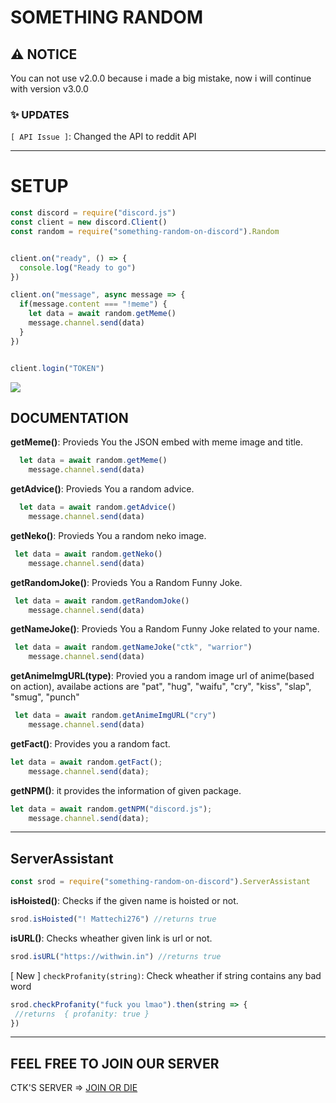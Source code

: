 # SOMETHING RANDOM


## ⚠ NOTICE 
You can not use v2.0.0 because i made a big mistake, now i will continue with version v3.0.0

### ✨ UPDATES 
`[ API Issue ]`: Changed the API to reddit API
___
    
  
# SETUP
```js
const discord = require("discord.js")
const client = new discord.Client()
const random = require("something-random-on-discord").Random


client.on("ready", () => {
  console.log("Ready to go")
})

client.on("message", async message => {
  if(message.content === "!meme") {
    let data = await random.getMeme()
    message.channel.send(data)
  }
})


client.login("TOKEN")

```
![](https://cdn.discordapp.com/attachments/636154061724450826/735083464994455593/unknown.png)


## DOCUMENTATION

**getMeme()**: Provieds You the JSON embed with meme image and title.
```js
  let data = await random.getMeme()
    message.channel.send(data)
```

**getAdvice()**: Provieds You a random advice.
```js
  let data = await random.getAdvice()
    message.channel.send(data)
```

**getNeko()**: Provieds You a random neko image.
```js
 let data = await random.getNeko()
    message.channel.send(data)
```

**getRandomJoke()**: Provieds You a Random Funny Joke.
```js
 let data = await random.getRandomJoke()
    message.channel.send(data)
```

**getNameJoke()**: Provieds You a Random Funny Joke related to your name.
```js
 let data = await random.getNameJoke("ctk", "warrior")
    message.channel.send(data)
```

**getAnimeImgURL(type)**: Provied you a random image url of anime(based on action), availabe actions are "pat", "hug", "waifu", "cry", "kiss", "slap", "smug", "punch"
```js
 let data = await random.getAnimeImgURL("cry")
    message.channel.send(data)
```

**getFact()**: Provides you a random fact.
```js
let data = await random.getFact();
    message.channel.send(data);
```

**getNPM()**: it provides the information of given package.
```js
let data = await random.getNPM("discord.js");
    message.channel.send(data);
```

____

## ServerAssistant

```js
const srod = require("something-random-on-discord").ServerAssistant
```

**isHoisted()**: Checks if the given name is hoisted or not.

```js
srod.isHoisted("! Mattechi276") //returns true
```

**isURL()**: Checks wheather given link is url or not.
```js
srod.isURL("https://withwin.in") //returns true
```


[ New ] `checkProfanity(string)`: Check wheather if string contains any bad word
```js
srod.checkProfanity("fuck you lmao").then(string => {
 //returns  { profanity: true }
})
```

____


## FEEL FREE TO JOIN OUR SERVER

CTK'S SERVER => [JOIN OR DIE](https://withwin.in/dbd)
